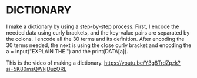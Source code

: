 # DICTIONARY
I make a dictionary by using a step-by-step process. First, I encode the needed data using curly brackets, and the key-value pairs are separated by the colons. I encode all the 30 terms and its definition. After encoding the 30 terms needed, the next is using the close curly bracket and encoding the a = input("EXPLAIN THE ") and the print(DATA[a]).

This is the video of making a dictionary.
https://youtu.be/Y3g8TrdZpzk?si=5K80msQWkjDuzORL
